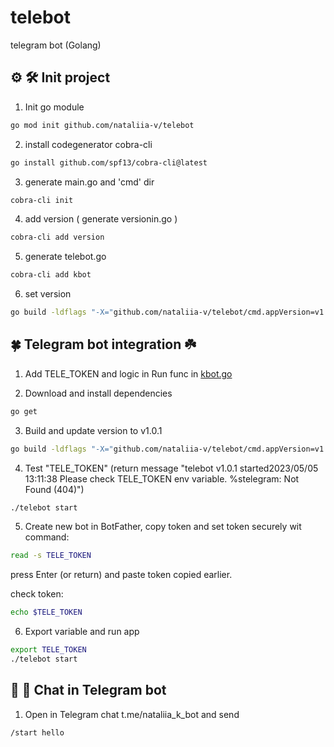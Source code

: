 # telebot
telegram bot (Golang)

## ⚙️ 🛠 Init project

1. Init go module

```bash
go mod init github.com/nataliia-v/telebot  
``` 

2. install codegenerator cobra-cli

```bash
go install github.com/spf13/cobra-cli@latest 
``` 

3. generate main.go and 'cmd' dir
```bash
cobra-cli init 
``` 

4. add version ( generate versionin.go )
```bash
cobra-cli add version 
``` 

5. generate telebot.go

```bash
cobra-cli add kbot 
``` 

6. set version
```bash
go build -ldflags "-X="github.com/nataliia-v/telebot/cmd.appVersion=v1.0.0
``` 

##  🍀 Telegram bot integration  ☘️

1. Add TELE_TOKEN and logic in Run func in [kbot.go](./cmd/kbot.go)

2. Download and install dependencies

```bash
go get 
``` 

3. Build and update version to v1.0.1
```bash
go build -ldflags "-X="github.com/nataliia-v/telebot/cmd.appVersion=v1.0.1
``` 
4. Test "TELE_TOKEN"
 (return message "telebot v1.0.1 started2023/05/05 13:11:38 Please check TELE_TOKEN env variable. %stelegram: Not Found (404)")

```bash
./telebot start
``` 

5. Create new bot in BotFather, copy token and set token securely wit command: 
```bash
read -s TELE_TOKEN 
``` 
press Enter (or return) and paste token copied earlier.

check token:
```bash
echo $TELE_TOKEN
```

6. Export variable and run app
```bash
export TELE_TOKEN
./telebot start
```


## 💬 🤖 Chat in Telegram bot 

1. Open in Telegram chat t.me/nataliia_k_bot and send 

```bash
/start hello
```

